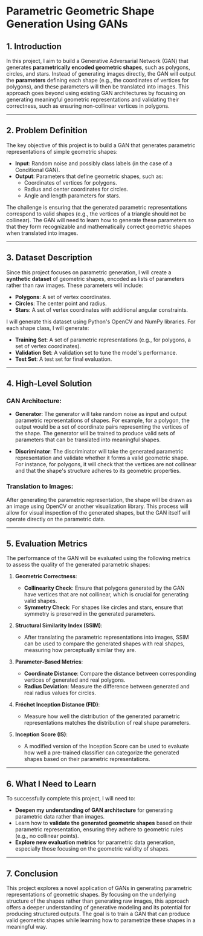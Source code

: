 # Parametric Geometric Shape Generation Using GANs

## 1. Introduction

In this project, I aim to build a Generative Adversarial Network (GAN) that generates **parametrically encoded geometric shapes**, such as polygons, circles, and stars. Instead of generating images directly, the GAN will output the **parameters** defining each shape (e.g., the coordinates of vertices for polygons), and these parameters will then be translated into images. This approach goes beyond using existing GAN architectures by focusing on generating meaningful geometric representations and validating their correctness, such as ensuring non-collinear vertices in polygons.

---

## 2. Problem Definition

The key objective of this project is to build a GAN that generates parametric representations of simple geometric shapes:
- **Input**: Random noise and possibly class labels (in the case of a Conditional GAN).
- **Output**: Parameters that define geometric shapes, such as:
  - Coordinates of vertices for polygons.
  - Radius and center coordinates for circles.
  - Angle and length parameters for stars.

The challenge is ensuring that the generated parametric representations correspond to valid shapes (e.g., the vertices of a triangle should not be collinear). The GAN will need to learn how to generate these parameters so that they form recognizable and mathematically correct geometric shapes when translated into images.

---

## 3. Dataset Description

Since this project focuses on parametric generation, I will create a **synthetic dataset** of geometric shapes, encoded as lists of parameters rather than raw images. These parameters will include:
- **Polygons**: A set of vertex coordinates.
- **Circles**: The center point and radius.
- **Stars**: A set of vertex coordinates with additional angular constraints.

I will generate this dataset using Python's OpenCV and NumPy libraries. For each shape class, I will generate:
- **Training Set**: A set of parametric representations (e.g., for polygons, a set of vertex coordinates).
- **Validation Set**: A validation set to tune the model's performance.
- **Test Set**: A test set for final evaluation.

---

## 4. High-Level Solution

### GAN Architecture:
- **Generator**: The generator will take random noise as input and output parametric representations of shapes. For example, for a polygon, the output would be a set of coordinate pairs representing the vertices of the shape. The generator will be trained to produce valid sets of parameters that can be translated into meaningful shapes.
  
- **Discriminator**: The discriminator will take the generated parametric representation and validate whether it forms a valid geometric shape. For instance, for polygons, it will check that the vertices are not collinear and that the shape's structure adheres to its geometric properties.

### Translation to Images:
After generating the parametric representation, the shape will be drawn as an image using OpenCV or another visualization library. This process will allow for visual inspection of the generated shapes, but the GAN itself will operate directly on the parametric data.

---

## 5. Evaluation Metrics

The performance of the GAN will be evaluated using the following metrics to assess the quality of the generated parametric shapes:

1. **Geometric Correctness**:
   - **Collinearity Check**: Ensure that polygons generated by the GAN have vertices that are not collinear, which is crucial for generating valid shapes.
   - **Symmetry Check**: For shapes like circles and stars, ensure that symmetry is preserved in the generated parameters.

2. **Structural Similarity Index (SSIM)**:
   - After translating the parametric representations into images, SSIM can be used to compare the generated shapes with real shapes, measuring how perceptually similar they are.

3. **Parameter-Based Metrics**:
   - **Coordinate Distance**: Compare the distance between corresponding vertices of generated and real polygons.
   - **Radius Deviation**: Measure the difference between generated and real radius values for circles.

4. **Fréchet Inception Distance (FID)**:
   - Measure how well the distribution of the generated parametric representations matches the distribution of real shape parameters.

5. **Inception Score (IS)**:
   - A modified version of the Inception Score can be used to evaluate how well a pre-trained classifier can categorize the generated shapes based on their parametric representations.

---

## 6. What I Need to Learn

To successfully complete this project, I will need to:
- **Deepen my understanding of GAN architecture** for generating parametric data rather than images.
- Learn how to **validate the generated geometric shapes** based on their parametric representation, ensuring they adhere to geometric rules (e.g., no collinear points).
- **Explore new evaluation metrics** for parametric data generation, especially those focusing on the geometric validity of shapes.

---

## 7. Conclusion

This project explores a novel application of GANs in generating parametric representations of geometric shapes. By focusing on the underlying structure of the shapes rather than generating raw images, this approach offers a deeper understanding of generative modeling and its potential for producing structured outputs. The goal is to train a GAN that can produce valid geometric shapes while learning how to parametrize these shapes in a meaningful way.
